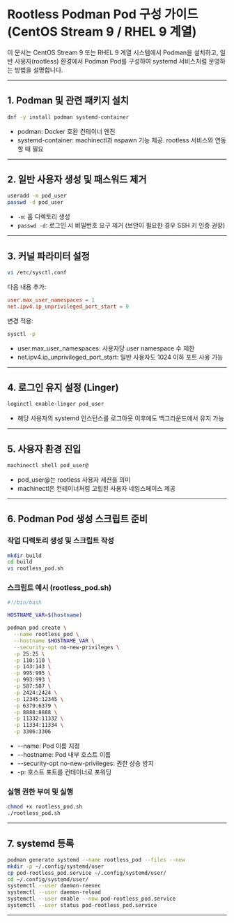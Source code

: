 
# Rootless Podman Pod 구성 가이드 (CentOS Stream 9 / RHEL 9 계열)

이 문서는 CentOS Stream 9 또는 RHEL 9 계열 시스템에서 Podman을 설치하고, 일반 사용자(rootless) 환경에서 Podman Pod를 구성하여 systemd 서비스처럼 운영하는 방법을 설명합니다.

---

## 1. Podman 및 관련 패키지 설치

```bash
dnf -y install podman systemd-container
```

- podman: Docker 호환 컨테이너 엔진  
- systemd-container: machinectl과 nspawn 기능 제공. rootless 서비스와 연동할 때 필요

---

## 2. 일반 사용자 생성 및 패스워드 제거

```bash
useradd -m pod_user
passwd -d pod_user
```

- `-m`: 홈 디렉토리 생성  
- `passwd -d`: 로그인 시 비밀번호 요구 제거 (보안이 필요한 경우 SSH 키 인증 권장)

---

## 3. 커널 파라미터 설정

```bash
vi /etc/sysctl.conf
```

다음 내용 추가:

```conf
user.max_user_namespaces = 1
net.ipv4.ip_unprivileged_port_start = 0
```

변경 적용:

```bash
sysctl -p
```

- user.max_user_namespaces: 사용자당 user namespace 수 제한  
- net.ipv4.ip_unprivileged_port_start: 일반 사용자도 1024 이하 포트 사용 가능

---

## 4. 로그인 유지 설정 (Linger)

```bash
loginctl enable-linger pod_user
```

- 해당 사용자의 systemd 인스턴스를 로그아웃 이후에도 백그라운드에서 유지 가능

---

## 5. 사용자 환경 진입

```bash
machinectl shell pod_user@
```

- pod_user@는 rootless 사용자 세션을 의미  
- machinectl은 컨테이너처럼 고립된 사용자 네임스페이스 제공

---

## 6. Podman Pod 생성 스크립트 준비

### 작업 디렉토리 생성 및 스크립트 작성

```bash
mkdir build
cd build
vi rootless_pod.sh
```

### 스크립트 예시 (rootless_pod.sh)

```bash
#!/bin/bash

HOSTNAME_VAR=$(hostname)

podman pod create \
  --name rootless_pod \
  --hostname $HOSTNAME_VAR \
  --security-opt no-new-privileges \
  -p 25:25 \
  -p 110:110 \
  -p 143:143 \
  -p 995:995 \
  -p 993:993 \
  -p 587:587 \
  -p 2424:2424 \
  -p 12345:12345 \
  -p 6379:6379 \
  -p 8888:8888 \
  -p 11332:11332 \
  -p 11334:11334 \
  -p 3306:3306

```

- --name: Pod 이름 지정  
- --hostname: Pod 내부 호스트 이름  
- --security-opt no-new-privileges: 권한 상승 방지  
- -p: 호스트 포트를 컨테이너로 포워딩

### 실행 권한 부여 및 실행

```bash
chmod +x rootless_pod.sh
./rootless_pod.sh
```

---

## 7. systemd 등록

```bash
podman generate systemd --name rootless_pod --files --new
mkdir -p ~/.config/systemd/user
cp pod-rootless_pod.service ~/.config/systemd/user/
cd ~/.config/systemd/user/
systemctl --user daemon-reexec
systemctl --user daemon-reload
systemctl --user enable --now pod-rootless_pod.service
systemctl --user status pod-rootless_pod.service
```

---
